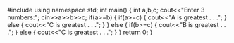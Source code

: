#include <iostream>
using namespace std;
int main()
{
int a,b,c;
cout<<"Enter 3 numbers:";
cin>>a>>b>>c;
if(a>=b)
{
if(a>=c)
{
cout<<"A is greatest . . .";
}
else
{
cout<<"C is greatest . . .";
}
}
else
{
if(b>=c)
{
cout<<"B is greatest . . .";
}
else
{
cout<<"C is greatest . . .";
}
}
return 0;
}
